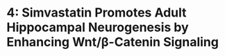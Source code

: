 4: Simvastatin Promotes Adult Hippocampal Neurogenesis by Enhancing Wnt/β-Catenin Signaling
===========================================================================================
